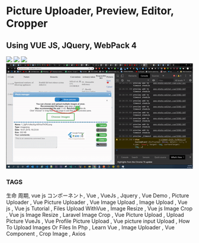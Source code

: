 # Picture Uploader, Preview, Editor, Cropper

## Using VUE JS, JQuery, WebPack 4

<img src="./demo/preview-1.gif">
<img src="./demo/preview-2.gif">
<img src="./demo/preview-3.gif">
<img src="./demo/preview-4.gif">

### TAGS

生命 周期, vue js コンポーネント,
Vue ,
VueJs ,
Jquery ,
Vue Demo ,
Picture Uploader ,
Vue Picture Uploader ,
Vue Image Upload ,
Image Upload ,
Vue js ,
Vue js Tutorial ,
Files Upload WithVue ,
Image Resize ,
Vue js Image Crop ,
Vue js Image Resize ,
Laravel Image Crop ,
Vue Picture Upload ,
Upload Picture VueJs ,
Vue Profile Picture Upload ,
Vue picture input Upload ,
How To Upload Images Or Files In Php ,
Learn Vue ,
Image Uploader ,
Vue Component ,
Crop Image ,
Axios
